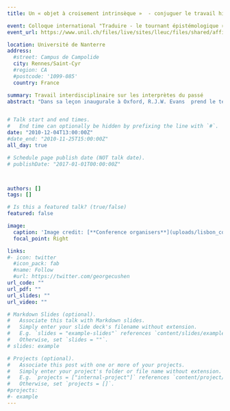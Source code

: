 ```yaml
---
title: Un « objet à croisement intrinsèque »  - conjuguer le travail historien et les  apports de la traductologie autour des interprètes militaires pendant la Première Guerre Mondiale

event: Colloque international "Traduire - le tournant épistémologique »
event_url: https://www.unil.ch/files/live/sites/lleuc/files/shared/affiches/Traduire_122010.pdf

location: Université de Nanterre
address:
  #street: Campus de Campolide
  city: Rennes/Saint-Cyr
  #region: CA
  #postcode: '1099-085'
  country: France

summary: Travail interdisciplinaire sur les interprètes du passé
abstract: "Dans sa leçon inaugurale à Oxford, R.J.W. Evans  prend le temps d’esquisser ce qu’il considère être le grand chantier jusqu’alors ignoré par la profession historienne - le rapport à la langue, à la pluralité linguistique, à la réalité langagière du temps passé. Ce papier se veut une réponse possible à cet appel, car en partant d’un objet – la guerre de coalition alliée pendant la Première Guerre Mondiale sur le Front de l’Ouest – il est possible de voir comment les approches récentes dans l’historiographie des rapports interculturels et notamment « l’histoire croisée »  peuvent bénéficier d’un contact avec les tendances sociologiques en traductologie . Deux cultures militaires différentes sont perçues et représentées dans deux langues différentes par des individus travaillant dans un contexte qui n’est compréhensible ni par la comparaison, ni par les études des transferts et qui donc demande une nouvelle approche interdisciplinaire."


# Talk start and end times.
#   End time can optionally be hidden by prefixing the line with `#`.
date: "2010-12-04T13:00:00Z"
#date_end: "2010-11-25T15:00:00Z"
all_day: true

# Schedule page publish date (NOT talk date).
# publishDate: "2017-01-01T00:00:00Z"



authors: []
tags: []

# Is this a featured talk? (true/false)
featured: false

image:
  caption: 'Image credit: [**Conference organisers**](uploads/lisbon_cover)'
  focal_point: Right

links:
#- icon: twitter
  #icon_pack: fab
  #name: Follow
  #url: https://twitter.com/georgecushen
url_code: ""
url_pdf: ""
url_slides: ""
url_video: ""

# Markdown Slides (optional).
#   Associate this talk with Markdown slides.
#   Simply enter your slide deck's filename without extension.
#   E.g. `slides = "example-slides"` references `content/slides/example-slides.md`.
#   Otherwise, set `slides = ""`.
# slides: example

# Projects (optional).
#   Associate this post with one or more of your projects.
#   Simply enter your project's folder or file name without extension.
#   E.g. `projects = ["internal-project"]` references `content/project/deep-learning/index.md`.
#   Otherwise, set `projects = []`.
#projects:
#- example
---
```



